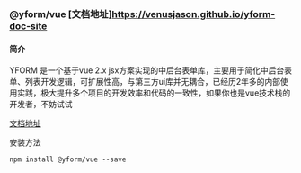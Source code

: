 ### @yform/vue [文档地址]https://venusjason.github.io/yform-doc-site

#### 简介

YFORM 是一个基于vue 2.x jsx方案实现的中后台表单库，主要用于简化中后台表单、列表开发逻辑，可扩展性高，与第三方ui库并无耦合，已经历2年多的内部使用实践，极大提升多个项目的开发效率和代码的一致性，如果你也是vue技术栈的开发者，不妨试试

[文档地址](https://venusjason.github.io/yform-doc-site)

安装方法

```
npm install @yform/vue --save

```


